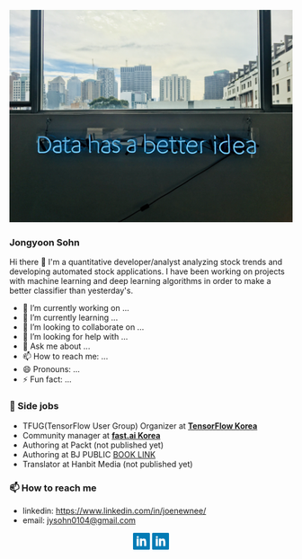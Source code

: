 <a><img src="https://github.com/jeffjongyoon/jeffjongyoon/blob/master/icon/data.jpg?raw=true"></a>


### Jongyoon Sohn

Hi there 👋 I'm a quantitative developer/analyst analyzing stock trends and developing automated stock applications. I have been working on projects with machine learning and deep learning algorithms in order to make a better classifier than yesterday's.

- 🔭 I’m currently working on ...
- 🌱 I’m currently learning ...
- 👯 I’m looking to collaborate on ...
- 🤔 I’m looking for help with ...
- 💬 Ask me about ...
- 📫 How to reach me: ...
- 😄 Pronouns: ...
- ⚡ Fun fact: ...


### 👯 Side jobs
- TFUG(TensorFlow User Group) Organizer at [**TensorFlow Korea**](https://www.facebook.com/groups/TensorFlowKR)
- Community manager at [**fast.ai Korea**](https://www.facebook.com/groups/fastaikr)
- Authoring at Packt (not published yet)
- Authoring at BJ PUBLIC [BOOK LINK](http://www.yes24.com/Product/Goods/90349631?Acode=101)
- Translator at Hanbit Media (not published yet)

### 📫 How to reach me
- linkedin: https://www.linkedin.com/in/joenewnee/
- email: jysohn0104@gmail.com
<p align='center'>
<a href="https://www.linkedin.com/in/joenewnee/"><img height="30" src="https://github.com/jeffjongyoon/jeffjongyoon/blob/master/icon/linkedin.png?raw=true"></a>
<a href="https://www.linkedin.com/in/joenewnee/"><img height="30" src="https://github.com/jeffjongyoon/jeffjongyoon/blob/master/icon/linkedin.png?raw=true"></a>
</p>
